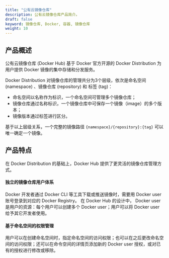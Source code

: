 ```yaml
---
title: "公有云镜像仓库"
description: 公有云镜像仓库产品简介。
draft: false
keyword: 镜像仓库, Docker, 容器, 镜像仓库
weight: 10
---
```


## 产品概述

公有云镜像仓库 (Docker Hub) 基于 Docker 官方开源的 Docker Distribution 为用户提供 Docker 镜像的集中存储和分发服务。

Docker Distribution 对镜像仓库的管理共分为3个层级，依次是命名空间 (namespace) 、镜像仓库 (repository) 和 标签 (tag)：

- 命名空间以名称作为标识，一个命名空间可管理多个镜像仓库；
- 镜像仓库通过名称标识，一个镜像仓库中可保存一个镜像（image）的多个版本；
- 镜像版本通过标签进行区分。

基于以上层级关系，一个完整的镜像路径 `{namespace}/{repository}:{tag}` 可以唯一确定一个镜像。

## 产品特点

在 Docker Distribution 的基础上，Docker Hub 提供了更灵活的镜像仓库管理方式。

#### 独立的镜像仓库用户体系

Docker 开发者通过 Docker CLI 等工具下载或推送镜像时，需要用 Docker user 账号登录到对应的 Docker Registry。 在 Docker Hub 的设计中， Docker user 是用户的资源：每个用户可以创建多个 Docker user；用户可以将 Docker user 给予其它开发者使用。

#### 基于命名空间的权限管理

用户可以在创建命名空间时，指定命名空间的访问权限；也可以在之后更改命名空间的访问权限；还可以在命令空间的详情页添加新的 Docker user 授权，或对已有的授权进行修改或移除。



